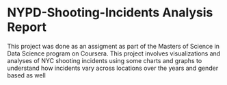 # NYPD-Shooting-Incidents Analysis Report

This project was done as an assigment as part of the Masters of Science in Data Science program on Coursera. This project involves visualizations and analyses of NYC shooting incidents using some charts and graphs to understand how incidents vary across locations over the years and gender based as well
